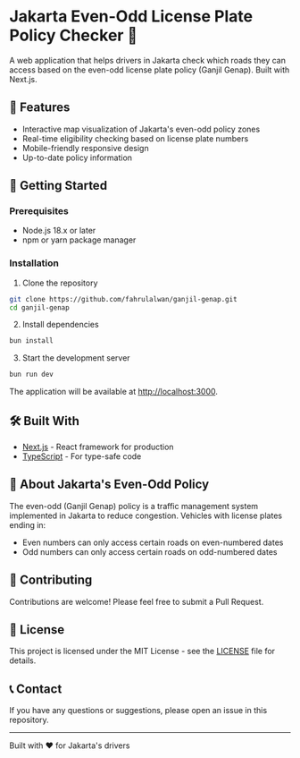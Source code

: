 # Jakarta Even-Odd License Plate Policy Checker 🚗

A web application that helps drivers in Jakarta check which roads they can access based on the even-odd license plate policy (Ganjil Genap). Built with Next.js.

## 🌟 Features

- Interactive map visualization of Jakarta's even-odd policy zones
- Real-time eligibility checking based on license plate numbers
- Mobile-friendly responsive design
- Up-to-date policy information

## 🚀 Getting Started

### Prerequisites

- Node.js 18.x or later
- npm or yarn package manager

### Installation

1. Clone the repository
```bash
git clone https://github.com/fahrulalwan/ganjil-genap.git
cd ganjil-genap
```

2. Install dependencies
```bash
bun install
```

3. Start the development server
```bash
bun run dev
```

The application will be available at [http://localhost:3000](http://localhost:3000).

## 🛠️ Built With

- [Next.js](https://nextjs.org/) - React framework for production
- [TypeScript](https://www.typescriptlang.org/) - For type-safe code
<!-- - [Geist](https://vercel.com/font) - Modern font family by Vercel -->

## 📖 About Jakarta's Even-Odd Policy

The even-odd (Ganjil Genap) policy is a traffic management system implemented in Jakarta to reduce congestion. Vehicles with license plates ending in:
- Even numbers can only access certain roads on even-numbered dates
- Odd numbers can only access certain roads on odd-numbered dates

## 🤝 Contributing

Contributions are welcome! Please feel free to submit a Pull Request.

## 📝 License

This project is licensed under the MIT License - see the [LICENSE](LICENSE) file for details.

## 📞 Contact

If you have any questions or suggestions, please open an issue in this repository.

---
Built with ❤️ for Jakarta's drivers
